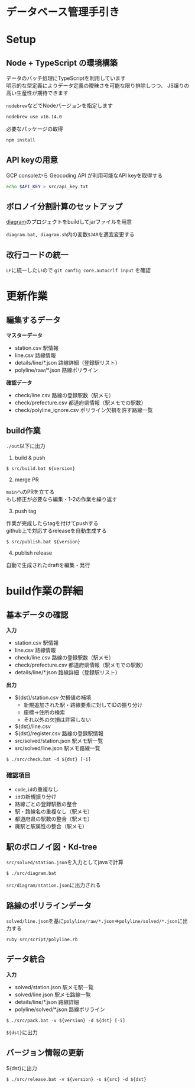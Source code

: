 # データベース管理手引き

# Setup

## Node + TypeScript の環境構築
データのバッチ処理にTypeScriptを利用しています  
明示的な型定義によりデータ定義の曖昧さを可能な限り排除しつつ、
JS譲りの高い生産性が期待できます

`nodebrew`などでNodeバージョンを指定します

```bash
nodebrew use v16.14.0
```

必要なパッケージの取得
```bash
npm install
```


## API keyの用意
GCP consoleから Geocoding API が利用可能なAPI keyを取得する
```bash
echo $API_KEY > src/api_key.txt
```

## ボロノイ分割計算のセットアップ
[diagram](https://github.com/Seo-4d696b75/diagram)のプロジェクトをbuildしてjarファイルを用意

`diagram.bat, diagram.sh`内の変数`$JAR`を適宜変更する  

## 改行コードの統一
`LF`に統一したいので `git config core.autocrlf input` を確認

# 更新作業

## 編集するデータ  

**マスターデータ**  
- station.csv 駅情報
- line.csv 路線情報
- details/line/*.json 路線詳細（登録駅リスト）
- polyline/raw/*.json 路線ポリライン

**確認データ**  
- check/line.csv 路線の登録駅数（駅メモ）
- check/prefecture.csv 都道府県情報（駅メモでの駅数）
- check/polyline_ignore.csv ポリライン欠損を許す路線一覧

## build作業
`./out`以下に出力

1. build & push

```
$ src/build.bat ${version}
```

2. merge PR

`main`へのPRを立てる  
もし修正が必要なら編集・1-2の作業を繰り返す

3. push tag

作業が完成したらtagを付けてpushする  
github上で対応するreleaseを自動生成する  

```
$ src/publish.bat ${version}
```

4. publish release

自動で生成されたdraftを編集・発行


# build作業の詳細

## 基本データの確認

**入力**
- station.csv 駅情報
- line.csv 路線情報
- check/line.csv 路線の登録駅数（駅メモ）
- check/prefecture.csv 都道府県情報（駅メモでの駅数）
- details/line/*.json 路線詳細（登録駅リスト）

**出力**
- ${dst}/station.csv 欠損値の補填  
    - 新規追加された駅・路線要素に対してIDの振り分け
    - 座標->住所の検索
    - それ以外の欠損は許容しない
- ${dst}/line.csv
- ${dst}/register.csv 路線の登録駅情報
- src/solved/station.json 駅メモ駅一覧
- src/solved/line.json 駅メモ路線一覧

```
$ ./src/check.bat -d ${dst} [-i]
```


### 確認項目
- `code`,`id`の重複なし
- `id`の新規振り分け
- 路線ごとの登録駅数の整合
- 駅・路線名の重複なし（駅メモ）
- 都道府県の駅数の整合（駅メモ）
- 廃駅と駅属性の整合（駅メモ）



## 駅のボロノイ図・Kd-tree

`src/solved/station.json`を入力としてjavaで計算  

```
$ ./src/diagram.bat
```

`src/diagram/station.json`に出力される

## 路線のポリラインデータ

`solved/line.json`を基に`polyline/raw/*.json`=>`polyline/solved/*.json`に出力する

```
ruby src/script/polyline.rb
```

## データ統合


**入力**
- solved/station.json 駅メモ駅一覧
- solved/line.json 駅メモ路線一覧
- details/line/*.json 路線詳細
- polyline/solved/*.json 路線ポリライン

```
$ ./src/pack.bat -v ${version} -d ${dst} [-i]
```

`${dst}`に出力

## バージョン情報の更新

${dst}に出力

```
$ ./src/release.bat -v ${version} -s ${src} -d ${dst}
```
